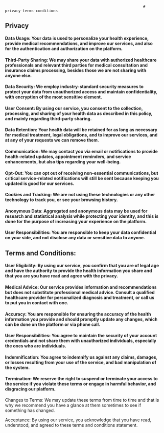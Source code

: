                                                                    # privacy-terms-conditions

## Privacy

#### Data Usage: Your data is used to personalize your health experience, provide medical recommendations, and improve our services, and also for the authentication and authorization on the platform.
 
#### Third-Party Sharing: We may share your data with authorized healthcare professionals and relevant third parties for medical consultation and insurance claims processing, besides those we are not sharing with anyone else.

#### Data Security: We employ industry-standard security measures to protect your data from unauthorized access and maintain confidentiality, with encryption of the most sensitive element.

#### User Consent: By using our service, you consent to the collection, processing, and sharing of your health data as described in this policy, and mainly regarding third-party sharing.

#### Data Retention: Your health data will be retained for as long as necessary for medical treatment, legal obligations, and to improve our services, and at any of your requests we can remove them.

#### Communication: We may contact you via email or notifications to provide health-related updates, appointment reminders, and service enhancements, but also tips regarding your well-being.

#### Opt-Out: You can opt out of receiving non-essential communications, but critical service-related notifications will still be sent because keeping you updated is good for our services.

#### Cookies and Tracking: We are not using these technologies or any other technology to track you, or see your browsing history.

#### Anonymous Data: Aggregated and anonymous data may be used for research and statistical analysis while protecting your identity, and this is done for the purpose of increasing your experience on the platform.

#### User Responsibilities: You are responsible to keep your data confidential on your side, and not disclose any data or sensitive data to anyone.


## Terms and Conditions:


#### User Eligibility: By using our service, you confirm that you are of legal age and have the authority to provide the health information you share and that you are you have read and agree with the privacy.

#### Medical Advice: Our service provides information and recommendations but does not substitute professional medical advice. Consult a qualified healthcare provider for personalized diagnosis and treatment, or call us to put you in contact with one.

#### Accuracy: You are responsible for ensuring the accuracy of the health information you provide and should promptly update any changes, which can be done on the platform or via phone call.

#### User Responsibilities: You agree to maintain the security of your account credentials and not share them with unauthorized individuals, especially the ones who are individuals.

#### Indemnification: You agree to indemnify us against any claims, damages, or losses resulting from your use of the service, and bad manipulation of the system.

#### Termination: We reserve the right to suspend or terminate your access to the service if you violate these terms or engage in harmful behavior, and disgracing our platform.

Changes to Terms: We may update these terms from time to time and that is why we recommend you have a glance at them sometimes to see if something has changed.

Acceptance: By using our service, you acknowledge that you have read, understood, and agreed to these terms and conditions statement.
